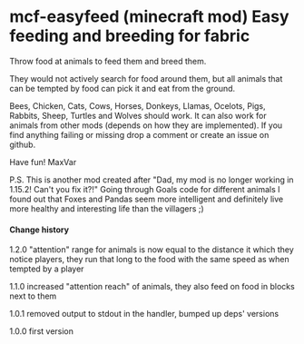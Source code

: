 # mcf-easyfeed (minecraft mod) Easy feeding and breeding for fabric

Throw food at animals to feed them and breed them.

They would not actively search for food around them, but all animals that can be tempted by food can pick it and eat from the ground.

Bees, Chicken, Cats, Cows, Horses, Donkeys, Llamas, Ocelots, Pigs, Rabbits, Sheep, Turtles and Wolves should work. 
It can also work for animals from other mods (depends on how they are implemented). If you find anything failing or missing drop a comment or create an issue on github.

Have fun!
MaxVar

P.S. This is another mod created after "Dad, my mod is no longer working in 1.15.2! Can't you fix it?!"
Going through Goals code for different animals I found out that Foxes and Pandas seem more intelligent and definitely live more healthy and interesting life than the villagers ;)

#### Change history

1.2.0 "attention" range for animals is now equal to the distance it which they notice players, they run that long to the food with the same speed as when tempted by a player

1.1.0 increased "attention reach" of animals, they also feed on food in blocks next to them

1.0.1 removed output to stdout in the handler, bumped up deps' versions

1.0.0 first version
